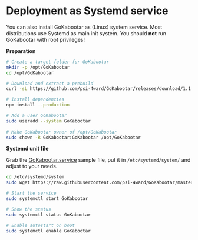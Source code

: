 # Deployment as Systemd service 

You can also install GoKabootar as (Linux) system service. Most distributions
use Systemd as main init system. You should **not** run GoKabootar with root privileges!

**Preparation**

```bash
# Create a target folder for GoKabootar
mkdir -p /opt/GoKabootar
cd /opt/GoKabootar

# Download and extract a prebuild
curl -sL https://github.com/psi-4ward/GoKabootar/releases/download/1.1.0-beta/GoKabootar-1.1.0-beta.tar.gz | tar xz --strip 1

# Install dependencies
npm install --production

# Add a user GoKabootar
sudo useradd --system GoKabootar
 
# Make GoKabootar owner of /opt/GoKabootar
sudo chown -R GoKabootar:GoKabootar /opt/GoKabootar 
```

**Systemd unit file**

Grab the [GoKabootar.service](https://github.com/psi-4ward/GoKabootar/blob/master/docs/GoKabootar.service)
sample file, put it in `/etc/systemd/system/` and adjust to your needs.

```bash
cd /etc/systemd/system
sudo wget https://raw.githubusercontent.com/psi-4ward/GoKabootar/master/docs/GoKabootar.service

# Start the service
sudo systemctl start GoKabootar

# Show the status
sudo systemctl status GoKabootar

# Enable autostart on boot
sudo systemctl enable GoKabootar
```
